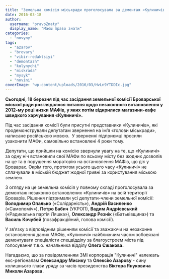 ```yaml
---
title: "Земельна комісія міськради проголосувала за демонтаж «Кулиничів» у Броварах"
date: 2016-03-18
author: 
  username: "pravoZnaty"
  display_name: "Маєш право знати"
categories: 
  - "novyny"
tags: 
  - "azarov"
  - "brovary"
  - "vibir-redaktsiyi"
  - "demontazh"
  - "kulynychi"
  - "miskrada"
  - "mysyk"
  - "novini"
coverImage: "wp-content/uploads/2016/03/HvLn9YTDDIc.jpg"
---
```


**Сьогодні, 18 березня під час засідання земельної комісії Броварської міської ради розглядалося питання щодо незаконного встановлення у 2012-му році низки МАФів, у яких потім відкрилися магазини-кафе швидкого харчування «Кулиничі».**

Під час засідання комісії були присутні представники «Кулиничів», які продемонстрували депутатам звернення на ім’я «голови міськради», написане російською мовою.  У зверненні підприємці просили узаконити МАФи, самовільно встановлені 4 роки тому.

Депутати, що прийшли на комісію звернули увагу на те, що «Кулиничі» за одну ніч встановили свої МАФи по всьому місту без жодних дозволів на це та в порушення мораторію на встановлення МАФів, що діє у Броварах. Окрім того, протягом усього цього часу «Кулиничі» не сплачували в міській бюджет жодної гривні за користування міською землею.

З огляду на це земельна комісія у повному складі проголосувала за демонтаж незаконно встановлених «Кулиничів» на всій території Броварів. Рішення підтримали усі депутати-члени земельної комісії: **Володимир Опалько** («Солідарність»), **Андрій Василенко** («Самопоміч»), **Петро Бабич** (УКРОП), **Вадим Андрієвський** («Радикальна партія Ляшка»), **Олександр Резнік** («Батьківщина») та **Василь Кочубей** (позафракційний, голова комісії).

У зв’язку з відповідним рішенням комісії та зважаючи на незаконне встановлення даних МАФів, «Кулиничі» найближчим часом зобовязані демонтувати спеціалісти спецвідділу за благоустроєм міста під голосування т.в.о. начальника відділу **Олега Єжакова.**

Нагадаємо, що за повідомленням ЗМІ корпорація "Кулиничі" належать екс-регіоналам **Олександру Мисику** та **Олексію Азарову** - сину колишнього глави уряду за часів президенства **Віктора Януковича Миколи Азарова.**
